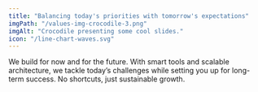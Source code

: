 ```yaml
---
title: "Balancing today's priorities with tomorrow's expectations"
imgPath: "/values-img-crocodile-3.png"
imgAlt: "Crocodile presenting some cool slides."
icon: "/line-chart-waves.svg"
---
```

We build for now and for the future. With smart tools and scalable architecture, we tackle today’s challenges while setting you up for long-term success. No shortcuts, just sustainable growth.
